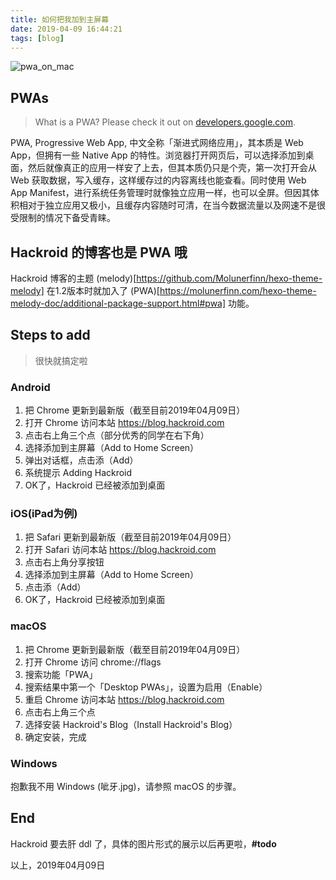 ```yaml
---
title: 如何把我加到主屏幕
date: 2019-04-09 16:44:21
tags: [blog]
---
```


![pwa_on_mac](https://i.loli.net/2019/04/09/5cac66626e377.png)

## PWAs

> What is a PWA? Please check it out on [developers.google.com](https://developers.google.com/web/progressive-web-apps/).

PWA, Progressive Web App, 中文全称「渐进式网络应用」，其本质是 Web App，但拥有一些 Native App 的特性。浏览器打开网页后，可以选择添加到桌面，然后就像真正的应用一样安了上去，但其本质仍只是个壳，第一次打开会从 Web 获取数据，写入缓存，这样缓存过的内容离线也能查看。同时使用 Web App Manifest，进行系统任务管理时就像独立应用一样，也可以全屏。但因其体积相对于独立应用又极小，且缓存内容随时可清，在当今数据流量以及网速不是很受限制的情况下备受青睐。

## Hackroid 的博客也是 PWA 哦

Hackroid 博客的主题 (melody)[https://github.com/Molunerfinn/hexo-theme-melody] 在1.2版本时就加入了 (PWA)[https://molunerfinn.com/hexo-theme-melody-doc/additional-package-support.html#pwa] 功能。

## Steps to add

> 很快就搞定啦

### Android

1. 把 Chrome 更新到最新版（截至目前2019年04月09日）
2. 打开 Chrome 访问本站 https://blog.hackroid.com
3. 点击右上角三个点（部分优秀的同学在右下角）
4. 选择添加到主屏幕（Add to Home Screen）
5. 弹出对话框，点击添（Add）
6. 系统提示 Adding Hackroid
7. OK了，Hackroid 已经被添加到桌面

### iOS(iPad为例)

1. 把 Safari 更新到最新版（截至目前2019年04月09日）
2. 打开 Safari 访问本站 https://blog.hackroid.com
3. 点击右上角分享按钮
4. 选择添加到主屏幕（Add to Home Screen）
5. 点击添（Add）
6. OK了，Hackroid 已经被添加到桌面

### macOS

1. 把 Chrome 更新到最新版（截至目前2019年04月09日）
2. 打开 Chrome 访问 chrome://flags
3. 搜索功能「PWA」
4. 搜索结果中第一个「Desktop PWAs」，设置为启用（Enable）
5. 重启 Chrome 访问本站 https://blog.hackroid.com
6. 点击右上角三个点
7. 选择安装 Hackroid's Blog（Install Hackroid's Blog）
8. 确定安装，完成

### Windows

抱歉我不用 Windows (呲牙.jpg)，请参照 macOS 的步骤。

## End

Hackroid 要去肝 ddl 了，具体的图片形式的展示以后再更啦，**#todo**

以上，2019年04月09日
